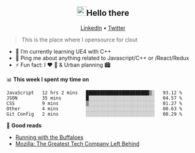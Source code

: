 <h2 align="center"><img src="https://camo.githubusercontent.com/2019d90b5d6b109833b6e130852e36fce013bb14/68747470733a2f2f63756c746f667468657061727479706172726f742e636f6d2f706172726f74732f68642f6c6170746f705f706172726f742e676966" width="25px">Hello there</h2>
<p align="center">
  <a href="https://www.linkedin.com/in/izqalan/">LinkedIn</a> •
  <a href="https://twitter.com/izqalan">Twitter</a>
</p>

> This is the place where I opensource for clout

- 🌱 I’m currently learning UE4 with C++
- 💬 Ping me about anything related to Javascript/C++ or /React/Redux
- ⚡ Fun fact: I :heart: :running: & Urban planning 🏙

📊 **This week I spent my time on**
<!--START_SECTION:waka-->
```text
JavaScript   12 hrs 2 mins   ███████████████████████▒░   93.12 % 
JSON         35 mins         █░░░░░░░░░░░░░░░░░░░░░░░░   04.57 % 
CSS          9 mins          ▒░░░░░░░░░░░░░░░░░░░░░░░░   01.27 % 
Other        4 mins          ░░░░░░░░░░░░░░░░░░░░░░░░░   00.63 % 
Git Config   2 mins          ░░░░░░░░░░░░░░░░░░░░░░░░░   00.29 % 
```
<!--END_SECTION:waka-->

📕 **Good reads**
- [Running with the Buffaloes](https://www.amazon.com/Running-Buffaloes-Wetmore-University-Colorado/dp/0762773987/ref=sr_1_1?crid=1FDQRB1A9BPWN&dchild=1&keywords=running+with+the+buffaloes+book&qid=1597290917&sprefix=running+with+the+buff%2Caps%2C399&sr=8-1)
- [Mozilla: The Greatest Tech Company Left Behind](https://medium.com/young-coder/mozilla-the-greatest-tech-company-left-behind-9e912098a0e1)
